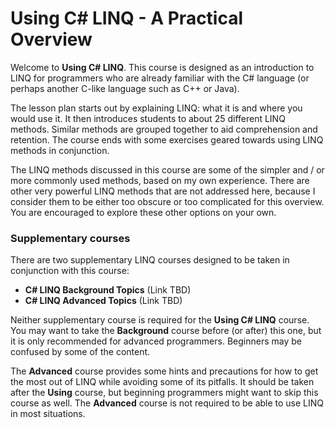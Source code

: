 # Using C# LINQ - A Practical Overview
Welcome to **Using C# LINQ**. This course is designed as an introduction to LINQ for programmers who are already familiar with the C# language (or perhaps another C-like language such as C++ or Java).

The lesson plan starts out by explaining LINQ: what it is and where you would use it. It then introduces students to about 25 different LINQ methods. Similar methods are grouped together to aid comprehension and retention. The course ends with some exercises geared towards using LINQ methods in conjunction.

The LINQ methods discussed in this course are some of the simpler and / or more commonly used methods, based on my own experience. There are other very powerful LINQ methods that are not addressed here, because I consider them to be either too obscure or too complicated for this overview. You are encouraged to explore these other options on your own.

### Supplementary courses
There are two supplementary LINQ courses designed to be taken in conjunction with this course:
 - **C# LINQ Background Topics** (Link TBD)
 - **C# LINQ Advanced Topics** (Link TBD)

Neither supplementary course is required for the **Using C# LINQ** course. You may want to take the **Background** course before (or after) this one, but it is only recommended for advanced programmers. Beginners may be confused by some of the content.

The **Advanced** course provides some hints and precautions for how to get the most out of LINQ while avoiding some of its pitfalls. It should be taken after the **Using** course, but beginning programmers might want to skip this course as well. The **Advanced** course is not required to be able to use LINQ in most situations.